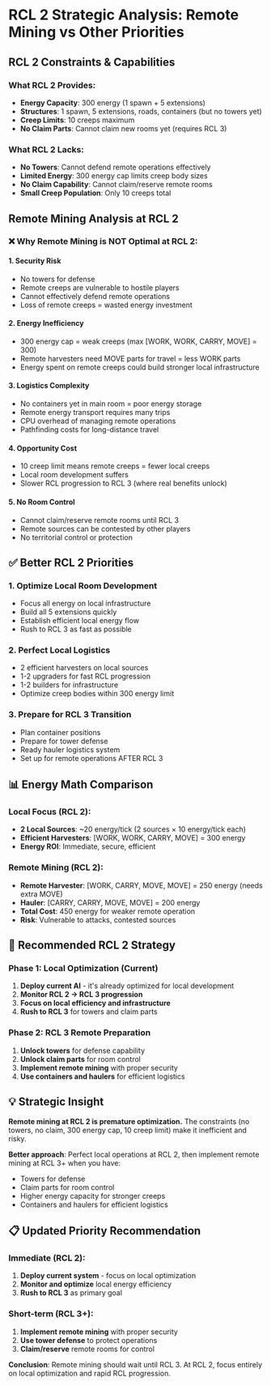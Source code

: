 # RCL 2 Strategic Analysis: Remote Mining vs Other Priorities

## RCL 2 Constraints & Capabilities

### What RCL 2 Provides:
- **Energy Capacity**: 300 energy (1 spawn + 5 extensions)
- **Structures**: 1 spawn, 5 extensions, roads, containers (but no towers yet)
- **Creep Limits**: 10 creeps maximum
- **No Claim Parts**: Cannot claim new rooms yet (requires RCL 3)

### What RCL 2 Lacks:
- **No Towers**: Cannot defend remote operations effectively
- **Limited Energy**: 300 energy cap limits creep body sizes
- **No Claim Capability**: Cannot claim/reserve remote rooms
- **Small Creep Population**: Only 10 creeps total

## Remote Mining Analysis at RCL 2

### ❌ Why Remote Mining is NOT Optimal at RCL 2:

#### 1. **Security Risk**
- No towers for defense
- Remote creeps are vulnerable to hostile players
- Cannot effectively defend remote operations
- Loss of remote creeps = wasted energy investment

#### 2. **Energy Inefficiency**
- 300 energy cap = weak creeps (max [WORK, WORK, CARRY, MOVE] = 300)
- Remote harvesters need MOVE parts for travel = less WORK parts
- Energy spent on remote creeps could build stronger local infrastructure

#### 3. **Logistics Complexity**
- No containers yet in main room = poor energy storage
- Remote energy transport requires many trips
- CPU overhead of managing remote operations
- Pathfinding costs for long-distance travel

#### 4. **Opportunity Cost**
- 10 creep limit means remote creeps = fewer local creeps
- Local room development suffers
- Slower RCL progression to RCL 3 (where real benefits unlock)

#### 5. **No Room Control**
- Cannot claim/reserve remote rooms until RCL 3
- Remote sources can be contested by other players
- No territorial control or protection

## ✅ Better RCL 2 Priorities

### 1. **Optimize Local Room Development**
- Focus all energy on local infrastructure
- Build all 5 extensions quickly
- Establish efficient local energy flow
- Rush to RCL 3 as fast as possible

### 2. **Perfect Local Logistics**
- 2 efficient harvesters on local sources
- 1-2 upgraders for fast RCL progression
- 1-2 builders for infrastructure
- Optimize creep bodies within 300 energy limit

### 3. **Prepare for RCL 3 Transition**
- Plan container positions
- Prepare for tower defense
- Ready hauler logistics system
- Set up for remote operations AFTER RCL 3

## 📊 Energy Math Comparison

### Local Focus (RCL 2):
- **2 Local Sources**: ~20 energy/tick (2 sources × 10 energy/tick each)
- **Efficient Harvesters**: [WORK, WORK, CARRY, MOVE] = 300 energy
- **Energy ROI**: Immediate, secure, efficient

### Remote Mining (RCL 2):
- **Remote Harvester**: [WORK, CARRY, MOVE, MOVE] = 250 energy (needs extra MOVE)
- **Hauler**: [CARRY, CARRY, MOVE, MOVE] = 200 energy
- **Total Cost**: 450 energy for weaker remote operation
- **Risk**: Vulnerable to attacks, contested sources

## 🎯 Recommended RCL 2 Strategy

### Phase 1: Local Optimization (Current)
1. **Deploy current AI** - it's already optimized for local development
2. **Monitor RCL 2 → RCL 3 progression**
3. **Focus on local efficiency and infrastructure**
4. **Rush to RCL 3** for towers and claim parts

### Phase 2: RCL 3 Remote Preparation
1. **Unlock towers** for defense capability
2. **Unlock claim parts** for room control
3. **Implement remote mining** with proper security
4. **Use containers and haulers** for efficient logistics

## 💡 Strategic Insight

**Remote mining at RCL 2 is premature optimization.** The constraints (no towers, no claim, 300 energy cap, 10 creep limit) make it inefficient and risky.

**Better approach**: Perfect local operations at RCL 2, then implement remote mining at RCL 3+ when you have:
- Towers for defense
- Claim parts for room control  
- Higher energy capacity for stronger creeps
- Containers and haulers for efficient logistics

## 📋 Updated Priority Recommendation

### Immediate (RCL 2):
1. **Deploy current system** - focus on local optimization
2. **Monitor and optimize** local energy efficiency
3. **Rush to RCL 3** as primary goal

### Short-term (RCL 3+):
1. **Implement remote mining** with proper security
2. **Use tower defense** to protect operations
3. **Claim/reserve** remote rooms for control

**Conclusion**: Remote mining should wait until RCL 3. At RCL 2, focus entirely on local optimization and rapid RCL progression.
